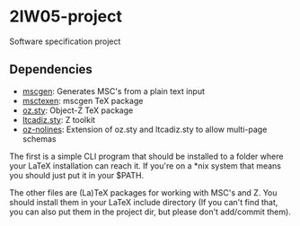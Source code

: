 2IW05-project
=============

Software specification project

Dependencies
------------

* [mscgen](http://www.mcternan.me.uk/mscgen/): Generates MSC's from a plain text input
* [msctexen](https://github.com/unjello/msctexen): mscgen TeX package
* [oz.sty](http://itee.uq.edu.au/~smith/latex2e/oz.sty): Object-Z TeX package
* [ltcadiz.sty](ftp://ftp.cs.york.ac.uk/hise_reports/cadiz/ZSTAN/toolkits/ltcadiz.sty): Z toolkit
* [oz-nolines](https://github.com/timvdalen/oz-nolines): Extension of oz.sty and ltcadiz.sty to allow multi-page schemas

The first is a simple CLI program that should be installed to a folder where your LaTeX installation can reach it. If you're on a *nix system that means you should just put it in your $PATH.

The other files are (La)TeX packages for working with MSC's and Z. You should install them in your LaTeX include directory (If you can't find that, you can also put them in the project dir, but please don't add/commit them).